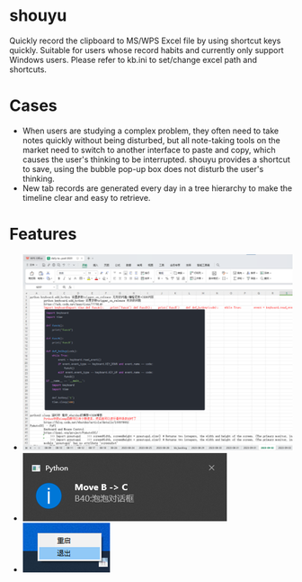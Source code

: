 # shouyu
Quickly record the clipboard to MS/WPS Excel file by using shortcut keys quickly. Suitable for users whose record habits and currently only support Windows users.
Please refer to kb.ini to set/change excel path and shortcuts.


# Cases
- When users are studying a complex problem, they often need to take notes quickly without being disturbed, but all note-taking tools on the market need to switch to another interface to paste and copy, which causes the user's thinking to be interrupted. shouyu provides a shortcut to save, using the bubble pop-up box does not disturb the user's thinking.
- New tab records are generated every day in a tree hierarchy to make the timeline clear and easy to retrieve.


# Features
- <img src="resources/screenshort/ui.png" alt="excel UI" title="Excel UI">
- <img src="resources/screenshort/bubble_msg_box.png" alt="Bubble message box" title="Bubble message box">
- <img src="resources/screenshort/tray.png" alt="Tray" title="Tray">
